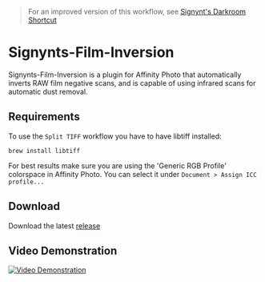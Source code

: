 > For an improved version of this workflow, see [Signynt's Darkroom Shortcut](https://github.com/Signynt/signynts-darkroom-shortcut)

# Signynts-Film-Inversion
Signynts-Film-Inversion is a plugin for Affinity Photo that automatically inverts RAW film negative scans, and is capable of using infrared scans for automatic dust removal.

## Requirements

To use the `Split TIFF` workflow you have to have libtiff installed:

`brew install libtiff`

For best results make sure you are using the 'Generic RGB Profile' colorspace in Affinity Photo. You can select it under `Document > Assign ICC profile...`

## Download

Download the latest [release](https://github.com/Signynt/Signynts-Film-Inversion/releases)

## Video Demonstration
[![Video Demonstration](https://res.cloudinary.com/marcomontalbano/image/upload/v1631792497/video_to_markdown/images/youtube--yS_7Wxnh4q0-c05b58ac6eb4c4700831b2b3070cd403.jpg)](https://youtu.be/yS_7Wxnh4q0 "Video Demonstration")

